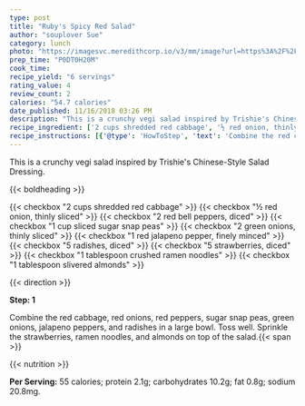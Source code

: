 ```yaml
---
type: post
title: "Ruby's Spicy Red Salad"
author: "souplover Sue"
category: lunch
photo: "https://imagesvc.meredithcorp.io/v3/mm/image?url=https%3A%2F%2Fimages.media-allrecipes.com%2Fuserphotos%2F238872.jpg"
prep_time: "P0DT0H20M"
cook_time: 
recipe_yield: "6 servings"
rating_value: 4
review_count: 2
calories: "54.7 calories"
date_published: 11/16/2018 03:26 PM
description: "This is a crunchy vegi salad inspired by Trishie's Chinese-Style Salad Dressing."
recipe_ingredient: ['2 cups shredded red cabbage', '½ red onion, thinly sliced', '2 red bell peppers, diced', '1 cup sliced sugar snap peas', '2 green onions, thinly sliced', '1 red jalapeno pepper, finely minced', '5 radishes, diced', '5 strawberries, diced', '1 tablespoon crushed ramen noodles', '1 tablespoon slivered almonds']
recipe_instructions: [{'@type': 'HowToStep', 'text': 'Combine the red cabbage, red onions, red peppers, sugar snap peas, green onions, jalapeno peppers, and radishes in a large bowl. Toss well. Sprinkle the strawberries, ramen noodles, and almonds on top of the salad.\n'}]
---
```


This is a crunchy vegi salad inspired by Trishie's Chinese-Style Salad Dressing. 

{{< boldheading >}}

{{< checkbox "2 cups shredded red cabbage" >}}
{{< checkbox "½  red onion, thinly sliced" >}}
{{< checkbox "2  red bell peppers, diced" >}}
{{< checkbox "1 cup sliced sugar snap peas" >}}
{{< checkbox "2  green onions, thinly sliced" >}}
{{< checkbox "1  red jalapeno pepper, finely minced" >}}
{{< checkbox "5  radishes, diced" >}}
{{< checkbox "5  strawberries, diced" >}}
{{< checkbox "1 tablespoon crushed ramen noodles" >}}
{{< checkbox "1 tablespoon slivered almonds" >}}


{{< direction >}}

**Step: 1**

Combine the red cabbage, red onions, red peppers, sugar snap peas, green onions, jalapeno peppers, and radishes in a large bowl. Toss well. Sprinkle the strawberries, ramen noodles, and almonds on top of the salad.{{< span >}}

{{< nutrition >}}

**Per Serving:** 55 calories; protein 2.1g; carbohydrates 10.2g; fat 0.8g; sodium 20.8mg.
